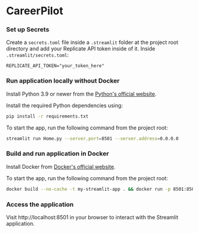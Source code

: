 # CareerPilot

### Set up Secrets

Create a `secrets.toml` file inside a `.streamlit` folder at the project root directory and add your Replicate API token inside of it. Inside `.streamlit/secrets.toml`:

```
REPLICATE_API_TOKEN="your_token_here"
```

### Run application locally without Docker

Install Python 3.9 or newer from the [Python's official website](https://www.python.org/downloads/).

Install the required Python dependencies using:

```bash
pip install -r requirements.txt
```

To start the app, run the following command from the project root:

```bash
streamlit run Home.py --server.port=8501 --server.address=0.0.0.0
```

### Build and run application in Docker

Install Docker from [Docker's official website](https://www.docker.com/products/docker-desktop).

To start the app, run the following command from the project root:

```bash
docker build --no-cache -t my-streamlit-app . && docker run -p 8501:8501 my-streamlit-app
```

### Access the application

Visit http://localhost:8501 in your browser to interact with the Streamlit application.
